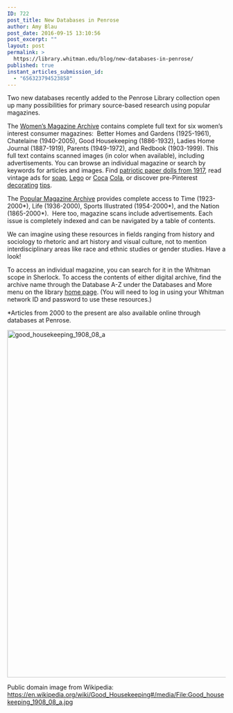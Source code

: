 ```yaml
---
ID: 722
post_title: New Databases in Penrose
author: Amy Blau
post_date: 2016-09-15 13:10:56
post_excerpt: ""
layout: post
permalink: >
  https://library.whitman.edu/blog/new-databases-in-penrose/
published: true
instant_articles_submission_id:
  - "656323794523858"
---
```

Two new databases recently added to the Penrose Library collection open up many possibilities for primary source-based research using popular magazines.

The <a href="http://libguides.whitman.edu/go.php?c=23137849">Women’s Magazine Archive</a> contains complete full text for six women’s interest consumer magazines:  Better Homes and Gardens (1925-1961), Chatelaine (1940-2005), Good Housekeeping (1886-1932), Ladies Home Journal (1887-1919), Parents (1949-1972), and Redbook (1903-1999). This full text contains scanned images (in color when available), including advertisements. You can browse an individual magazine or search by keywords for articles and images. Find <a href="http://ezproxy.whitman.edu/login?url=http://search.proquest.com/wma/docview/1813173949/4442DD64C7A145DBPQ/2?accountid=1208">patriotic paper dolls from 1917</a>, read vintage ads for <a href="http://ezproxy.whitman.edu/login?url=http://search.proquest.com/wma/docview/1715367072/EACC70B3637A4A08PQ/4?accountid=1208">soap</a>, <a href="http://ezproxy.whitman.edu/login?url=http://search.proquest.com/wma/docview/1715521210/839D47D522934CA3PQ/13?accountid=1208">Lego</a> or <a href="http://ezproxy.whitman.edu/login?url=http://search.proquest.com/wma/docview/1807570834/5BEFA3231F2647DCPQ/5?accountid=1208">Coca</a> <a href="http://ezproxy.whitman.edu/login?url=http://search.proquest.com/wma/docview/1715555967/5BEFA3231F2647DCPQ/19?accountid=1208">Cola</a>, or discover pre-Pinterest <a href="http://ezproxy.whitman.edu/login?url=http://search.proquest.com/wma/docview/1715355996/FA895640D05E4CE6PQ/26?accountid=1208">decorating</a> <a href="http://ezproxy.whitman.edu/login?url=http://search.proquest.com/wma/docview/1715420571/4A00D904027348CBPQ/7?accountid=1208">tips</a>.

The <a href="http://libguides.whitman.edu/go.php?c=24406484">Popular Magazine Archive</a> provides complete access to Time (1923-2000*), Life (1936-2000), Sports Illustrated (1954-2000*), and the Nation (1865-2000*).  Here too, magazine scans include advertisements. Each issue is completely indexed and can be navigated by a table of contents.

We can imagine using these resources in fields ranging from history and sociology to rhetoric and art history and visual culture, not to mention interdisciplinary areas like race and ethnic studies or gender studies. Have a look!

To access an individual magazine, you can search for it in the Whitman scope in Sherlock. To access the contents of either digital archive, find the archive name through the Database A-Z under the Databases and More menu on the library <a href="http://library.whitman.edu">home page</a>. (You will need to log in using your Whitman network ID and password to use these resources.)

*Articles from 2000 to the present are also available online through databases at Penrose.

<img class="alignnone size-full wp-image-724" src="https://library.whitman.edu/blog/wp-content/uploads/sites/4/2016/09/Good_housekeeping_1908_08_a.jpg" alt="good_housekeeping_1908_08_a" width="565" height="800" />

Public domain image from Wikipedia: https://en.wikipedia.org/wiki/Good_Housekeeping#/media/File:Good_housekeeping_1908_08_a.jpg